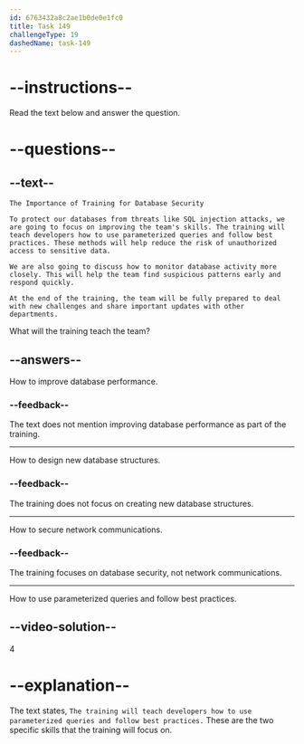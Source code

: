 ```yaml
---
id: 6763432a8c2ae1b0de0e1fc0
title: Task 149
challengeType: 19
dashedName: task-149
---
```

<!-- READING -->

# --instructions--

Read the text below and answer the question.

# --questions--

## --text--

`The Importance of Training for Database Security`

`To protect our databases from threats like SQL injection attacks, we are going to focus on improving the team's skills. The training will teach developers how to use parameterized queries and follow best practices. These methods will help reduce the risk of unauthorized access to sensitive data.`  

`We are also going to discuss how to monitor database activity more closely. This will help the team find suspicious patterns early and respond quickly.`  

`At the end of the training, the team will be fully prepared to deal with new challenges and share important updates with other departments.`

What will the training teach the team?

## --answers--

How to improve database performance.

### --feedback--

The text does not mention improving database performance as part of the training.

---

How to design new database structures.

### --feedback--

The training does not focus on creating new database structures.

---

How to secure network communications.

### --feedback--

The training focuses on database security, not network communications.

---

How to use parameterized queries and follow best practices.

## --video-solution--

4

# --explanation--

The text states, `The training will teach developers how to use parameterized queries and follow best practices.` These are the two specific skills that the training will focus on. 
